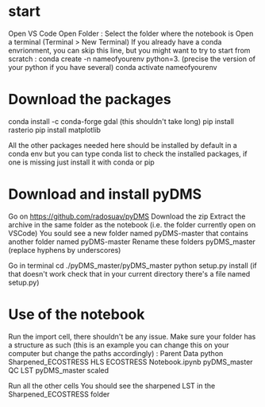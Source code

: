 # start

Open VS Code
Open Folder : Select the folder where the notebook is
Open a terminal (Terminal > New Terminal)
If you already have a conda envrionment, you can skip this line, but you might want to try to start from scratch : conda create -n nameofyourenv python=3. (precise the version of your python if you have several)
conda activate nameofyourenv

# Download the packages
conda install -c conda-forge gdal (this shouldn't take long)
pip install rasterio
pip install matplotlib

All the other packages needed here should be installed by default in a conda env but you can type conda list to check the installed packages, if one is missing just install it with conda or pip

# Download and install pyDMS

Go on https://github.com/radosuav/pyDMS 
Download the zip
Extract the archive in the same folder as the notebook (i.e. the folder currently open on VSCode)
You sould see a new folder named pyDMS-master that contains another folder named pyDMS-master
Rename these folders pyDMS_master (replace hyphens by underscores)

Go in terminal 
cd ./pyDMS_master/pyDMS_master
python setup.py install (if that doesn't work check that in your current directory there's a file named setup.py)


# Use of the notebook

Run the import cell, there shouldn't be any issue.
Make sure your folder has a structure as such (this is an example you can change this on your computer but change the paths accordingly) :
                                                                        Parent
                                                    Data                                       python                           Sharpened_ECOSTRESS
                                HLS                             ECOSTRESS         Notebook.ipynb      pyDMS_master
                         				       QC         LST                         pyDMS_master 
                                                                       	scaled
                                                                                

Run all the other cells
You should see the sharpened LST in the Sharpened_ECOSTRESS folder


